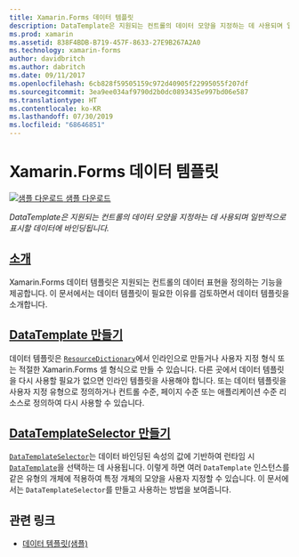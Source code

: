 ```yaml
---
title: Xamarin.Forms 데이터 템플릿
description: DataTemplate은 지원되는 컨트롤의 데이터 모양을 지정하는 데 사용되며 일반적으로 표시할 데이터에 바인딩됩니다.
ms.prod: xamarin
ms.assetid: 838F4BDB-B719-457F-8633-27E9B267A2A0
ms.technology: xamarin-forms
author: davidbritch
ms.author: dabritch
ms.date: 09/11/2017
ms.openlocfilehash: 6cb828f59505159c972d40905f22995055f207df
ms.sourcegitcommit: 3ea9ee034af9790d2b0dc0893435e997bd06e587
ms.translationtype: HT
ms.contentlocale: ko-KR
ms.lasthandoff: 07/30/2019
ms.locfileid: "68646851"
---
```

# <a name="xamarinforms-data-templates"></a>Xamarin.Forms 데이터 템플릿

[![샘플 다운로드](~/media/shared/download.png) 샘플 다운로드](https://docs.microsoft.com/samples/xamarin/xamarin-forms-samples/templates-datatemplates)

_DataTemplate은 지원되는 컨트롤의 데이터 모양을 지정하는 데 사용되며 일반적으로 표시할 데이터에 바인딩됩니다._

## <a name="introductionintroductionmd"></a>[소개](introduction.md)

Xamarin.Forms 데이터 템플릿은 지원되는 컨트롤의 데이터 표현을 정의하는 기능을 제공합니다. 이 문서에서는 데이터 템플릿이 필요한 이유를 검토하면서 데이터 템플릿을 소개합니다.

## <a name="creating-a-datatemplatecreatingmd"></a>[DataTemplate 만들기](creating.md)

데이터 템플릿은 [`ResourceDictionary`](xref:Xamarin.Forms.ResourceDictionary)에서 인라인으로 만들거나 사용자 지정 형식 또는 적절한 Xamarin.Forms 셀 형식으로 만들 수 있습니다. 다른 곳에서 데이터 템플릿을 다시 사용할 필요가 없으면 인라인 템플릿을 사용해야 합니다. 또는 데이터 템플릿을 사용자 지정 유형으로 정의하거나 컨트롤 수준, 페이지 수준 또는 애플리케이션 수준 리소스로 정의하여 다시 사용할 수 있습니다.

## <a name="creating-a-datatemplateselectorselectormd"></a>[DataTemplateSelector 만들기](selector.md)

[`DataTemplateSelector`](xref:Xamarin.Forms.DataTemplateSelector)는 데이터 바인딩된 속성의 값에 기반하여 런타임 시 [`DataTemplate`](xref:Xamarin.Forms.DataTemplate)을 선택하는 데 사용됩니다. 이렇게 하면 여러 `DataTemplate` 인스턴스를 같은 유형의 개체에 적용하여 특정 개체의 모양을 사용자 지정할 수 있습니다. 이 문서에서는 `DataTemplateSelector`를 만들고 사용하는 방법을 보여줍니다.


## <a name="related-links"></a>관련 링크

- [데이터 템플릿(샘플)](https://docs.microsoft.com/samples/xamarin/xamarin-forms-samples/templates-datatemplates)
